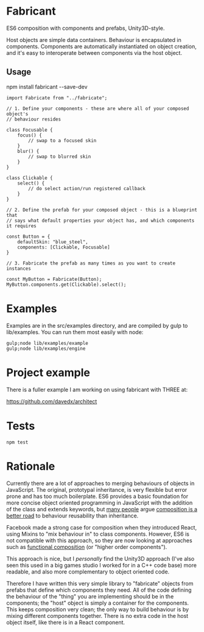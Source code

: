 # Fabricant

ES6 composition with components and prefabs, Unity3D-style.

Host objects are simple data containers. Behaviour is encapsulated in components. Components are automatically instantiated on object creation, and it's easy to interoperate between components via the host object.

## Usage

   npm install fabricant --save-dev

```
import Fabricate from "../fabricate";

// 1. Define your components - these are where all of your composed object's
// behaviour resides

class Focusable {
	focus() {
		// swap to a focused skin
	}
	blur() {
		// swap to blurred skin
	}
}

class Clickable {
	select() {
		// do select action/run registered callback
	}
}

// 2. Define the prefab for your composed object - this is a blueprint that
// says what default properties your object has, and which components it requires

const Button = {
	defaultSkin: "blue_steel",
	components: [Clickable, Focusable]
}

// 3. Fabricate the prefab as many times as you want to create instances

const MyButton = Fabricate(Button);
MyButton.components.get(Clickable).select();

```

# Examples

Examples are in the src/examples directory, and are compiled by gulp to lib/examples. You can run them most easily with node:

    gulp;node lib/examples/example
    gulp;node lib/examples/engine
    
# Project example

There is a fuller example I am working on using fabricant with THREE at:

https://github.com/davedx/architect

# Tests

    npm test

# Rationale

Currently there are a lot of approaches to merging behaviours of objects in JavaScript. The original, prototypal inheritance, is very flexible but error prone and has too much boilerplate. ES6 provides a basic foundation for more concise object oriented programming in JavaScript with the addition of the class and extends keywords, but [many people](https://en.wikipedia.org/wiki/Composition_over_inheritance) argue [composition is a better road](https://lostechies.com/chadmyers/2010/02/13/composition-versus-inheritance/) to behaviour reusability than inheritance.

Facebook made a strong case for composition when they introduced React, using Mixins to "mix behaviour in" to class components. However, ES6 is not compatible with this approach, so they are now looking at approaches such as [functional composition](https://medium.com/@dan_abramov/mixins-are-dead-long-live-higher-order-components-94a0d2f9e750) (or "higher order components").

This approach is nice, but I *personally* find the Unity3D approach (I've also seen this used in a big games studio I worked for in a C++ code base) more readable, and also more complementary to object oriented code.

Therefore I have written this very simple library to "fabricate" objects from prefabs that define which components they need. All of the code defining the behaviour of the "thing" you are implementing should be in the components; the "host" object is simply a container for the components. This keeps composition very clean; the only way to build behaviour is by mixing different components together. There is no extra code in the host object itself, like there is in a React component.

